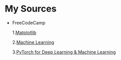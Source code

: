 # My Sources

- FreeCodeCamp
  
  1.[Matplotlib](https://youtu.be/3Xc3CA655Y4?si=eNcQltN1VbH_TKBD)


  2.[Machine Learning](https://youtu.be/i_LwzRVP7bg?si=c2WpGt7cuoqoSGUH)

  3.[PyTorch for Deep Learning & Machine Learning](https://youtu.be/V_xro1bcAuA?si=41T5pmfQQZy5SDyS)
